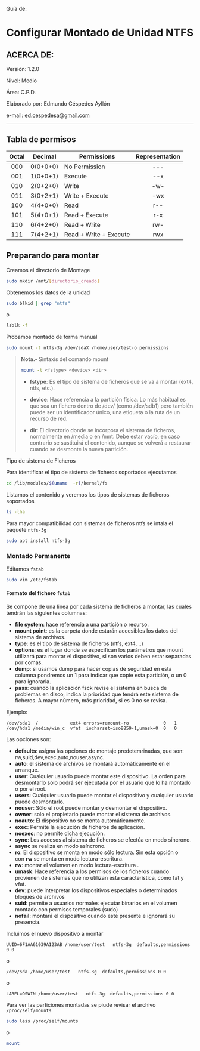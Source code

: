 Guía de:

# Configurar Montado de Unidad NTFS

## ACERCA DE:

Versión: 1.2.0

Nivel: Medio

Área: C.P.D.

Elaborado por: Edmundo Céspedes Ayllón

e-mail: [ed.cespedesa@gmail.com](ed.cespedesa@gmail.com)

---

## Tabla de permisos

| Octal | Decimal  | Permissions            | Representation |
|:-----:|:--------:| ---------------------- |:--------------:|
| 000   | 0(0+0+0) | No Permission          | ---            |
| 001   | 1(0+0+1) | Execute                | --x            |
| 010   | 2(0+2+0) | Write                  | -w-            |
| 011   | 3(0+2+1) | Write + Execute        | -wx            |
| 100   | 4(4+0+0) | Read                   | r--            |
| 101   | 5(4+0+1) | Read + Execute         | r-x            |
| 110   | 6(4+2+0) | Read + Write           | rw-            |
| 111   | 7(4+2+1) | Read + Write + Execute | rwx            |

## Preparando para montar

Creamos el directorio de Montage

```bash
sudo mkdir /mnt/[directorio_creado]
```

Obtenemos los datos de la unidad

```bash
sudo blkid | grep "ntfs"
```

o

```bash
lsblk -f
```

Probamos montado de forma manual

```bash
sudo mount -t ntfs-3g /dev/sdaX /home/user/test-o permissions
```

> **Nota.-** Sintaxis del comando mount
> 
> ```bash
> mount -t <fstype> <device> <dir>
> ```
> 
> - **fstype**: Es el tipo de sistema de ficheros que se va a montar (ext4, ntfs, etc.).
> 
> - **device**: Hace referencia a la partición física. Lo más habitual es que sea un fichero dentro de /dev/ (como /dev/sdb1) pero también puede ser un identificador único, una etiqueta o la ruta de un recurso de red.
> 
> - **dir**: El directorio donde se incorpora el sistema de ficheros, normalmente en /media o en /mnt. Debe estar vacío, en caso contrario se sustituirá el contenido, aunque se volverá a restaurar cuando se desmonte la nueva partición.

Tipo de sistema de Ficheros

Para identificar el tipo de sistema de ficheros soportados ejecutamos

```bash
cd /lib/modules/$(uname  -r)/kernel/fs
```

Listamos el contenido y veremos los tipos de sistemas de ficheros soportados

```bash
ls -lha
```

Para mayor compatibilidad con sistemas de ficheros ntfs se intala el paquete `ntfs-3g` 

```bash
sudo apt install ntfs-3g
```

### Montado Permanente

Editamos `fstab` 

```bash
sudo vim /etc/fstab
```

#### Formato del fichero `fstab`

Se compone de una linea por cada sistema de ficheros a montar, las cuales tendrán las siguientes columnas:

- **file system**: hace referencia a una partición o recurso.
- **mount point**: es la carpeta donde estarán accesibles los datos del sistema de archivos.
- **type**: es el tipo de sistema de ficheros (ntfs, ext4, ..)
- **options**: es el lugar donde se especifican los parámetros que mount utilizará para montar el dispositivo, si son varios deben estar separadas por comas.
- **dump**: si usamos dump para hacer copias de seguridad en esta columna pondremos un 1 para indicar que copie esta partición, o un 0 para ignorarla.
- **pass**: cuando la aplicación fsck revise el sistema en busca de problemas en disco, indica la prioridad que tendrá este sistema de ficheros. A mayor número, más prioridad, si es 0 no se revisa.

Ejemplo:

```sh-session
/dev/sda1  /            ext4 errors=remount-ro             0   1
/dev/hda1 /media/win_c  vfat  iocharset=iso8859-1,umask=0  0   0
```

Las opciones son:

- **defaults**: asigna las opciones de montaje predetemrinadas, que son: rw,suid,dev,exec,auto,nouser,async.
- **auto**: el sistema de archivos se montará automáticamente en el arranque.
- **user**: Cualquier usuario puede montar este dispositivo. La orden para desmontarlo sólo podrá ser ejecutada por el usuario que lo ha montado o por el root.
- **users**: Cualquier usuario puede montar el dispositivo y cualquier usuario puede desmontarlo.
- **nouser**: Sólo el root puede montar y desmontar el dispositivo.
- **owner**: solo el propietario puede montar el sistema de archivos.
- **noauto**: El dispositivo no se monta automáticamente.
- **exec**: Permite la ejecución de ficheros de aplicación. 
- **noexec**: no permite dicha ejecución.
- **sync**: Los accesos al sistema de ficheros se efectúa en modo síncrono.
- **async** se realiza en modo asíncrono.
- **ro**: El dispositivo se monta en modo sólo lectura. Sin esta opción o con **rw** se monta en modo lectura-escritura.
- **rw**: montar el volumen en modo lectura-escritura .
- **umask**: Hace referencia a los permisos de los ficheros cuando provienen de sistemas que no utilizan esta característica, como fat y vfat.
- **dev**: puede interpretar los dispositivos especiales o determinados bloques de archivos
- **suid**: permite a usuarios normales ejecutar binarios en el volumen montado con permisos temporales (sudo)
- **nofail**: montará el dispositivo cuando esté presente e ignorará su presencia.





Incluimos el nuevo dispositivo a montar

```shell-session
UUID=6F1AA61039A123AB /home/user/test   ntfs-3g  defaults,permissions 0 0
```

o

```shell-session
/dev/sda /home/user/test   ntfs-3g  defaults,permissions 0 0
```

o

```shell-session
LABEL=OSWIN /home/user/test   ntfs-3g  defaults,permissions 0 0
```

Para ver las particiones montadas se piude revisar el archivo `/proc/self/mounts`

```bash
sudo less /proc/self/mounts
```

o

```bash
mount
```
